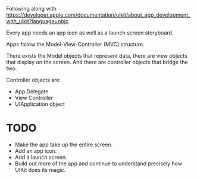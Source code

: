 Following along with https://developer.apple.com/documentation/uikit/about_app_development_with_uikit?language=objc

Every app needs an app icon as well as a launch screen storyboard.

Apps follow the Model-View-Controller (MVC) structure.

There exists the Model objects that represent data, there are view objects
that display on the screen. And there are controller objects that bridge the two.

Controller objects are:
- App Delegate
- View Controller
- UIApplication object

# TODO

- Make the app take up the entire screen.
- Add an app icon.
- Add a launch screen.
- Build out more of the app and continue to understand precisely how UIKit does its magic.